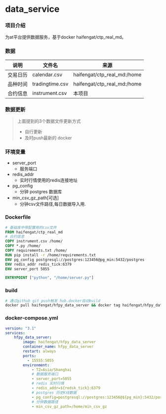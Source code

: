 # data_service

### 项目介绍
为at平台提供数据服务，基于docker  haifengat/ctp_real_md。

### 数据
|说明|文件名|来源|
|-|-|-|
|交易日历|calendar.csv|haifengat/ctp_real_md:/home|
|品种时间|tradingtime.csv|haifengat/ctp_real_md:/home|
|合约信息|instrument.csv|本项目|

### 数据更新
> 上面提到的3个数据文件更新方式
> * 自行更新
> * 及时push最新的 docker

### 环境变量
* server_port
  * 服务端口
* redis_addr
  * 实时行情使用的redis连接地址
* pg_config
  * 分钟 postgres 数据库
* min_csv_gz_path[可选]
  * 分钟csv文件路径,每日数据导入用.

### Dockerfile
```dockerfile
# 基础库中带配置用的csv文件
FROM haifengat/ctp_real_md
# 合约信息
COPY instrument.csv /home/
COPY *.py /home/
COPY requirements.txt /home/
RUN pip install -r /home/requirements.txt
ENV pg_config postgresql://postgres:123456@pg_min:5432/postgres
ENV redis_addr redis_tick:6379
ENV server_port 5055

ENTRYPOINT ["python", "/home/server.py"]
```

### build
```bash
# 通过github git push触发 hub.docker自动build
docker pull haifengat/hfpy_data_server && docker tag haifengat/hfpy_data_server haifengat/hfpy_data_server:`date +%Y%m%d` && docker push haifengat/hfpy_data_server:`date +%Y%m%d`
```

### docker-compose.yml
```yml
version: "3.1"
services:
    hfpy_data_server:
        image: haifengat/hfpy_data_server
        container_name: hfpy_data_server
        restart: always
        ports:
          - 15555:5055
        environment:
            - TZ=Asia/Shanghai
            # 数据服务端口
            - server_port=5055
            # redis 实时行情
            - redis_addr=${redsk_tick}:6379
            # postgres 历史K线数据
            - pg_config=postgresql://postgres:123456@${pg_min}:5432/postgres
            # 分钟数据路径
            - min_csv_gz_path=/home/min_csv_gz
```